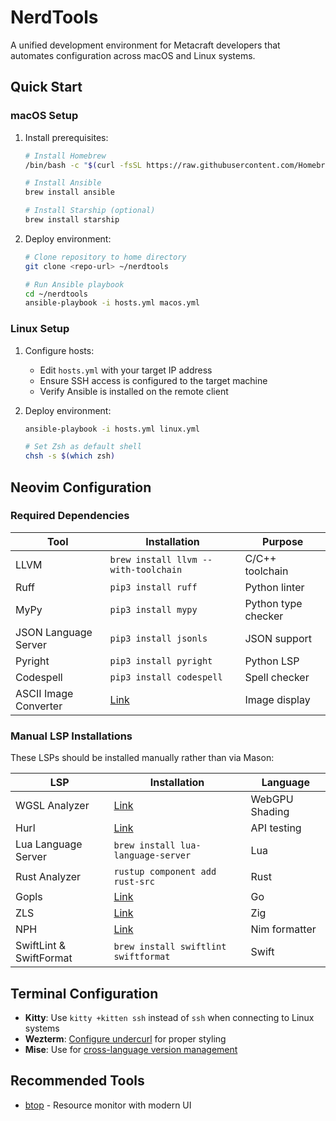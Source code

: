 # NerdTools

A unified development environment for Metacraft developers that automates configuration across macOS and Linux systems.

## Quick Start

### macOS Setup

1. Install prerequisites:
   ```bash
   # Install Homebrew
   /bin/bash -c "$(curl -fsSL https://raw.githubusercontent.com/Homebrew/install/HEAD/install.sh)"
   
   # Install Ansible
   brew install ansible
   
   # Install Starship (optional)
   brew install starship
   ```

2. Deploy environment:
   ```bash
   # Clone repository to home directory
   git clone <repo-url> ~/nerdtools
   
   # Run Ansible playbook
   cd ~/nerdtools
   ansible-playbook -i hosts.yml macos.yml
   ```

### Linux Setup

1. Configure hosts:
   - Edit `hosts.yml` with your target IP address
   - Ensure SSH access is configured to the target machine
   - Verify Ansible is installed on the remote client

2. Deploy environment:
   ```bash
   ansible-playbook -i hosts.yml linux.yml
   
   # Set Zsh as default shell
   chsh -s $(which zsh)
   ```

## Neovim Configuration

### Required Dependencies

| Tool | Installation | Purpose |
|------|-------------|---------|
| LLVM | `brew install llvm --with-toolchain` | C/C++ toolchain |
| Ruff | `pip3 install ruff` | Python linter |
| MyPy | `pip3 install mypy` | Python type checker |
| JSON Language Server | `pip3 install jsonls` | JSON support |
| Pyright | `pip3 install pyright` | Python LSP |
| Codespell | `pip3 install codespell` | Spell checker |
| ASCII Image Converter | [Link](https://github.com/TheZoraiz/ascii-image-converter) | Image display |

### Manual LSP Installations

These LSPs should be installed manually rather than via Mason:

| LSP | Installation | Language |
|-----|-------------|----------|
| WGSL Analyzer | [Link](https://github.com/wgsl-analyzer/wgsl-analyzer) | WebGPU Shading |
| Hurl | [Link](https://hurl.dev/docs/installation.html) | API testing |
| Lua Language Server | `brew install lua-language-server` | Lua |
| Rust Analyzer | `rustup component add rust-src` | Rust |
| Gopls | [Link](https://github.com/golang/tools/tree/master/gopls) | Go |
| ZLS | [Link](https://github.com/zigtools/zls) | Zig |
| NPH | [Link](https://github.com/arnetheduck/nph) | Nim formatter |
| SwiftLint & SwiftFormat | `brew install swiftlint swiftformat` | Swift |

## Terminal Configuration

- **Kitty**: Use `kitty +kitten ssh` instead of `ssh` when connecting to Linux systems
- **Wezterm**: [Configure undercurl](https://wezfurlong.org/wezterm/faq.html?h=undercurl#how-do-i-enable-undercurl-curly-underlines) for proper styling
- **Mise**: Use for [cross-language version management](https://mise.jdx.dev/lang/bun.html)

## Recommended Tools

- [btop](https://github.com/aristocratos/btop) - Resource monitor with modern UI


